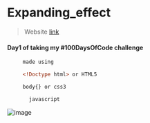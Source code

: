 # Expanding_effect
>Website [link ](https://haile-08.github.io/Expanding_effect/)

#### Day1 of taking my #100DaysOfCode challenge 

````bash
     made using 
````
```html
     <!Doctype html> or HTML5
````
```css
     body{} or css3
```
```javascript 
       javascript
```
![image]()